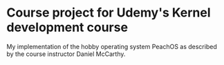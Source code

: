 # Course project for Udemy's Kernel development course
My implementation of the hobby operating system PeachOS as described by the course instructor Daniel McCarthy.
